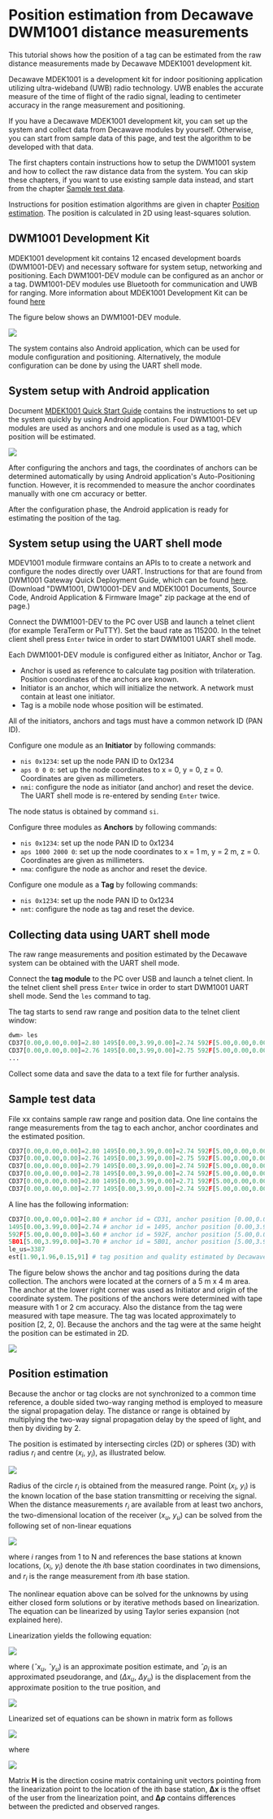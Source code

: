# Position estimation from Decawave DWM1001 distance measurements

This tutorial shows how the position of a tag can be estimated from the raw distance measurements made by Decawave MDEK1001 development kit.

Decawave MDEK1001 is a development kit for indoor positioning application utilizing ultra-wideband (UWB) radio technology. UWB enables the accurate measure of the time of flight of the radio signal, leading to centimeter accuracy in the range measurement and positioning. 

If you have a Decawave MDEK1001 development kit, you can set up the system and collect data from Decawave modules by yourself. Otherwise, you can start from sample data of this page, and test the algorithm to be developed with that data.

The first chapters contain instructions how to setup the DWM1001 system and how to collect the raw distance data from the system. You can skip these chapters, if you want to use existing sample data instead, and start from the chapter [Sample test data](#sample-test-data).

Instructions for position estimation algorithms are given in chapter [Position estimation](#position-estimation). The position is calculated in 2D using least-squares solution.

## DWM1001 Development Kit

MDEK1001 development kit contains 12 encased development boards (DWM1001-DEV) and necessary software for system setup, networking and positioning. Each DWM1001-DEV module can be configured as an anchor or a tag. DWM1001-DEV modules use Bluetooth for communication and UWB for ranging. More information about MDEK1001 Development Kit can be found [here](https://www.decawave.com/product/mdek1001-deployment-kit/)

The figure below shows an DWM1001-DEV module.

![](images/mdek1001.PNG)

The system contains also Android application, which can be used for module configuration and positioning. Alternatively, the module configuration can be done by using the UART shell mode.

## System setup with Android application

Document [MDEK1001 Quick Start Guide](https://www.decawave.com/mdek1001/quickstart/) contains the instructions to set up the system quickly by using Android application. Four DWM1001-DEV modules are used as anchors and one module is used as a tag, which position will be estimated. 

![](images/Anchors.JPG)

After configuring the anchors and tags, the coordinates of anchors can be determined automatically by using Android application's Auto-Positioning function. However, it is recommended to measure the anchor coordinates manually with one cm accuracy or better.

After the configuration phase, the Android application is ready for estimating the position of the tag. 

## System setup using the UART shell mode

MDEV1001 module firmware contains an APIs to to create a network and configure the nodes directly over UART. Instructions for that are found from DWM1001 Gateway Quick Deployment Guide, which can be found [here](https://www.decawave.com/product/mdek1001-deployment-kit/). (Download "DWM1001, DW10001-DEV and MDEK1001 Documents, Source Code, Android Application & Firmware Image" zip package at the end of page.)

Connect the DWM1001-DEV to the PC over USB and launch a telnet client (for example TeraTerm or PuTTY). Set the baud rate as 115200. In the telnet client shell press `Enter` twice in order to start DWM1001 UART shell mode.

Each DWM1001-DEV module is configured either as Initiator, Anchor or Tag. 

- Anchor is used as reference to calculate tag position with trilateration. Position coordinates of the anchors are known.
- Initiator is an anchor, which will initialize the network. A network must contain at least one initiator.
- Tag is a mobile node whose position will be estimated.

All of the initiators, anchors and tags must have a common network ID (PAN ID).

Configure one module as an **Initiator** by following commands:

- `nis 0x1234`: set up the node PAN ID to 0x1234
- `aps 0 0 0`: set up the node coordinates to x = 0, y = 0, z = 0. Coordinates are given as millimeters.
- `nmi`: configure the node as initiator (and anchor) and reset the device. The UART shell mode is re-entered by sending `Enter` twice.

The node status is obtained by command `si`.

Configure three modules as **Anchors** by following commands:

- `nis 0x1234`: set up the node PAN ID to 0x1234
- `aps 1000 2000 0`: set up the node coordinates to x = 1 m, y = 2 m, z = 0. Coordinates are given as millimeters.
- `nma`: configure the node as anchor and reset the device.

Configure one module as a **Tag** by following commands:

- `nis 0x1234`: set up the node PAN ID to 0x1234
- `nmt`: configure the node as tag and reset the device.

## Collecting data using UART shell mode

The raw range measurements and position estimated by the Decawave system can be obtained with the UART shell mode. 

Connect the **tag module** to the PC over USB and launch a telnet client. In the telnet client shell press `Enter` twice in order to start DWM1001 UART shell mode. Send the `les` command to tag.

The tag starts to send raw range and position data to the telnet client window:

```python
dwm> les
CD37[0.00,0.00,0.00]=2.80 1495[0.00,3.99,0.00]=2.74 592F[5.00,0.00,0.00]=3.60 5B01[5.00,3.99,0.00]=3.70 le_us=3387 est[1.90,1.96,0.15,91]
CD37[0.00,0.00,0.00]=2.76 1495[0.00,3.99,0.00]=2.75 592F[5.00,0.00,0.00]=3.61 5B01[5.00,3.99,0.00]=3.73
...
```

Collect some data and save the data to a text file for further analysis.

## Sample test data

File xx contains sample raw range and position data. One line contains the range measurements from the tag to each anchor, anchor coordinates and the estimated position.

```python
CD37[0.00,0.00,0.00]=2.80 1495[0.00,3.99,0.00]=2.74 592F[5.00,0.00,0.00]=3.60 5B01[5.00,3.99,0.00]=3.70 le_us=3387 est[1.90,1.96,0.15,91]
CD37[0.00,0.00,0.00]=2.76 1495[0.00,3.99,0.00]=2.75 592F[5.00,0.00,0.00]=3.61 5B01[5.00,3.99,0.00]=3.73 le_us=3387 est[1.90,1.94,0.24,90]
CD37[0.00,0.00,0.00]=2.79 1495[0.00,3.99,0.00]=2.74 592F[5.00,0.00,0.00]=3.75 5B01[5.00,3.99,0.00]=3.65 le_us=3387 est[1.89,1.98,0.36,85]
CD37[0.00,0.00,0.00]=2.78 1495[0.00,3.99,0.00]=2.74 592F[5.00,0.00,0.00]=3.61 5B01[5.00,3.99,0.00]=3.65 le_us=3631 est[1.89,1.97,0.41,90]
CD37[0.00,0.00,0.00]=2.80 1495[0.00,3.99,0.00]=2.71 592F[5.00,0.00,0.00]=3.66 5B01[5.00,3.99,0.00]=3.69 le_us=3418 est[1.90,1.99,0.14,88]
CD37[0.00,0.00,0.00]=2.77 1495[0.00,3.99,0.00]=2.74 592F[5.00,0.00,0.00]=3.69 5B01[5.00,3.99,0.00]=3.70 le_us=3387 est[1.90,2.00,0.05,95]
```

A line has the following information:

```python
CD37[0.00,0.00,0.00]=2.80 # anchor id = CD31, anchor position [0.00,0.00,0.00], distance 2.80
1495[0.00,3.99,0.00]=2.74 # anchor id = 1495, anchor position [0.00,3.99,0.00], distance 2.74
592F[5.00,0.00,0.00]=3.60 # anchor id = 592F, anchor position [5.00,0.00,0.00], distance 3.60
5B01[5.00,3.99,0.00]=3.70 # anchor id = 5B01, anchor position [5.00,3.99,0.00], distance 3.70
le_us=3387
est[1.90,1.96,0.15,91] # tag position and quality estimated by Decawave [1.90,1.96,0.15,91]
```

The figure below shows the anchor and tag positions during the data collection. The anchors were located at the corners of a 5 m x 4 m area. The anchor at the lower right corner was used as Initiator and origin of the coordinate system. The positions of the anchors were determined with tape measure with 1 or 2 cm accuracy. Also the distance from the tag were measured with tape measure. The tag was located approximately to position [2, 2, 0]. Because the anchors and the tag were at the same height the position can be estimated in 2D.

![](images/testsetup.PNG)

## Position estimation

Because the anchor or tag clocks are not synchronized to a common time reference, a double sided two-way ranging method is employed to measure the signal propagation delay. The distance or range is obtained by multiplying the two-way signal propagation delay by the speed of light, and then by dividing by 2.

The position is estimated by intersecting circles (2D) or spheres (3D) with radius *r<sub>i</sub>* and centre (*x<sub>i</sub>*, *y<sub>i</sub>*), as illustrated below.

![](images/Circles2.PNG)

Radius of the circle *r<sub>i</sub>* is obtained from the measured range. Point (*x<sub>i</sub>*, *y<sub>i</sub>*) is the known location of the base station transmitting or receiving the signal. When the distance measurements *r<sub>i</sub>* are available from at least two anchors, the
two-dimensional location of the receiver (*x<sub>u</sub>*, *y<sub>u</sub>*) can be solved from the following
set of non-linear equations 

![](images/eq1.gif)

where *i* ranges from 1 to N and references the base stations at known locations, (*x<sub>i</sub>*, *y<sub>i</sub>*) denote the *i*th base station coordinates in two dimensions, and *r<sub>i</sub>* is the range measurement from *i*th base station.

The nonlinear equation above can be solved for the unknowns by using either closed form solutions or by iterative methods based on linearization. The equation can be linearized by using Taylor series expansion (not explained here). 

Linearization yields the following equation: 

![](images/eq2.gif)

where  (*ˆx<sub>u</sub>*, *ˆy<sub>u</sub>*)  is an approximate position estimate, and *ˆρ<sub>i</sub>* is an approximated pseudorange, and (*Δx<sub>u</sub>*, *Δy<sub>u</sub>*) is the displacement from the approximate position to the true position, and 

![](images/eq3.GIF)

Linearized set of equations can be shown in matrix form as follows

![](images/eq4.GIF)

where

![](images/eq5.GIF)

Matrix **H** is the direction cosine matrix containing unit vectors pointing from the linearization point to the location of the ith base station, **Δx** is the offset of the user from the linearization point, and **Δρ** contains differences between the predicted and observed ranges.



